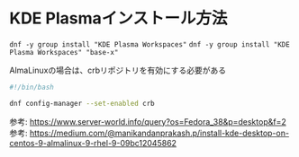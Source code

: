 # KDE Plasmaインストール方法

`dnf -y group install "KDE Plasma Workspaces"`
`dnf -y group install "KDE Plasma Workspaces" "base-x"`

AlmaLinuxの場合は、crbリポジトリを有効にする必要がある

```bash
#!/bin/bash

dnf config-manager --set-enabled crb
```

参考: <https://www.server-world.info/query?os=Fedora_38&p=desktop&f=2>
参考: <https://medium.com/@manikandanprakash.p/install-kde-desktop-on-centos-9-almalinux-9-rhel-9-09bc12045862>
